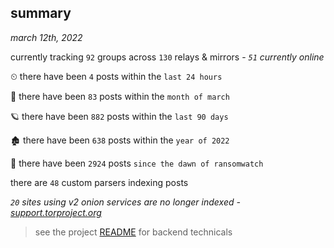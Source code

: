 
## summary
_march 12th, 2022_

currently tracking `92` groups across `130` relays & mirrors - _`51` currently online_

⏲ there have been `4` posts within the `last 24 hours`

🦈 there have been `83` posts within the `month of march`

🪐 there have been `882` posts within the `last 90 days`

🏚 there have been `638` posts within the `year of 2022`

🦕 there have been `2924` posts `since the dawn of ransomwatch`

there are `48` custom parsers indexing posts

_`20` sites using v2 onion services are no longer indexed - [support.torproject.org](https://support.torproject.org/onionservices/v2-deprecation/)_

> see the project [README](https://github.com/thetanz/ransomwatch#ransomwatch--) for backend technicals
